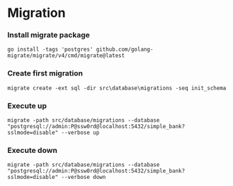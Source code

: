 # Migration
### Install migrate package
`go install -tags 'postgres' github.com/golang-migrate/migrate/v4/cmd/migrate@latest`

### Create first migration
`migrate create -ext sql -dir src\database\migrations -seq init_schema`

### Execute up
`migrate -path src/database/migrations --database "postgresql://admin:P@ssw0rd@localhost:5432/simple_bank?sslmode=disable" --verbose up`

### Execute down
`migrate -path src/database/migrations --database "postgresql://admin:P@ssw0rd@localhost:5432/simple_bank?sslmode=disable" --verbose down`
